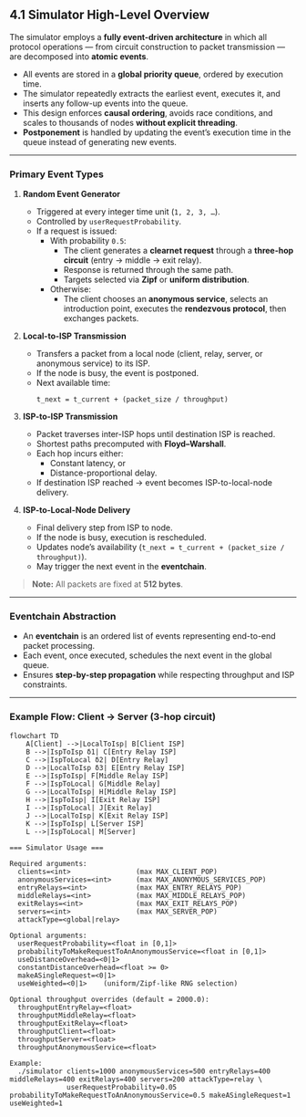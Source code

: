 ## 4.1 Simulator High-Level Overview

The simulator employs a **fully event-driven architecture** in which all protocol operations — from circuit construction to packet transmission — are decomposed into **atomic events**.

- All events are stored in a **global priority queue**, ordered by execution time.  
- The simulator repeatedly extracts the earliest event, executes it, and inserts any follow-up events into the queue.  
- This design enforces **causal ordering**, avoids race conditions, and scales to thousands of nodes **without explicit threading**.  
- **Postponement** is handled by updating the event’s execution time in the queue instead of generating new events.  

---

### Primary Event Types

1. **Random Event Generator**  
   - Triggered at every integer time unit (`1, 2, 3, …`).  
   - Controlled by `userRequestProbability`.  
   - If a request is issued:  
     - With probability `0.5`:  
       - The client generates a **clearnet request** through a **three-hop circuit** (entry → middle → exit relay).  
       - Response is returned through the same path.  
       - Targets selected via **Zipf** or **uniform distribution**.  
     - Otherwise:  
       - The client chooses an **anonymous service**, selects an introduction point, executes the **rendezvous protocol**, then exchanges packets.  

2. **Local-to-ISP Transmission**  
   - Transfers a packet from a local node (client, relay, server, or anonymous service) to its ISP.  
   - If the node is busy, the event is postponed.  
   - Next available time:  
     ```
     t_next = t_current + (packet_size / throughput)
     ```

3. **ISP-to-ISP Transmission**  
   - Packet traverses inter-ISP hops until destination ISP is reached.  
   - Shortest paths precomputed with **Floyd–Warshall**.  
   - Each hop incurs either:  
     - Constant latency, or  
     - Distance-proportional delay.  
   - If destination ISP reached → event becomes ISP-to-local-node delivery.  

4. **ISP-to-Local-Node Delivery**  
   - Final delivery step from ISP to node.  
   - If the node is busy, execution is rescheduled.  
   - Updates node’s availability (`t_next = t_current + (packet_size / throughput)`).  
   - May trigger the next event in the **eventchain**.  

> **Note:** All packets are fixed at **512 bytes**.

---

### Eventchain Abstraction

- An **eventchain** is an ordered list of events representing end-to-end packet processing.  
- Each event, once executed, schedules the next event in the global queue.  
- Ensures **step-by-step propagation** while respecting throughput and ISP constraints.  

---

### Example Flow: Client → Server (3-hop circuit)

```mermaid
flowchart TD
    A[Client] -->|LocalToIsp| B[Client ISP]
    B -->|IspToIsp δ1| C[Entry Relay ISP]
    C -->|IspToLocal δ2| D[Entry Relay]
    D -->|LocalToIsp δ3| E[Entry Relay ISP]
    E -->|IspToIsp| F[Middle Relay ISP]
    F -->|IspToLocal| G[Middle Relay]
    G -->|LocalToIsp| H[Middle Relay ISP]
    H -->|IspToIsp| I[Exit Relay ISP]
    I -->|IspToLocal| J[Exit Relay]
    J -->|LocalToIsp| K[Exit Relay ISP]
    K -->|IspToIsp| L[Server ISP]
    L -->|IspToLocal| M[Server]

=== Simulator Usage ===

Required arguments:
  clients=<int>                (max MAX_CLIENT_POP)
  anonymousServices=<int>      (max MAX_ANONYMOUS_SERVICES_POP)
  entryRelays=<int>            (max MAX_ENTRY_RELAYS_POP)
  middleRelays=<int>           (max MAX_MIDDLE_RELAYS_POP)
  exitRelays=<int>             (max MAX_EXIT_RELAYS_POP)
  servers=<int>                (max MAX_SERVER_POP)
  attackType=<global|relay>

Optional arguments:
  userRequestProbability=<float in [0,1]>
  probabilityToMakeRequestToAnAnonymousService=<float in [0,1]>
  useDistanceOverhead=<0|1>
  constantDistanceOverhead=<float >= 0>
  makeASingleRequest=<0|1>
  useWeighted=<0|1>    (uniform/Zipf-like RNG selection)

Optional throughput overrides (default = 2000.0):
  throughputEntryRelay=<float>
  throughputMiddleRelay=<float>
  throughputExitRelay=<float>
  throughputClient=<float>
  throughputServer=<float>
  throughputAnonymousService=<float>

Example:
  ./simulator clients=1000 anonymousServices=500 entryRelays=400 middleRelays=400 exitRelays=400 servers=200 attackType=relay \
              userRequestProbability=0.05 probabilityToMakeRequestToAnAnonymousService=0.5 makeASingleRequest=1 useWeighted=1
